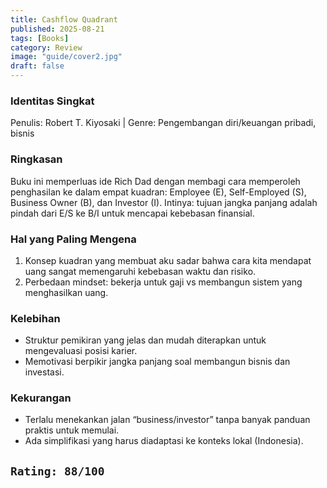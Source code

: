 ```yaml
---
title: Cashflow Quadrant
published: 2025-08-21
tags: [Books]
category: Review
image: "guide/cover2.jpg"
draft: false
---
```


### Identitas Singkat

Penulis: Robert T. Kiyosaki | Genre: Pengembangan diri/keuangan pribadi, bisnis


### Ringkasan

Buku ini memperluas ide Rich Dad dengan membagi cara memperoleh penghasilan ke dalam empat kuadran: Employee (E), Self-Employed (S), Business Owner (B), dan Investor (I). Intinya: tujuan jangka panjang adalah pindah dari E/S ke B/I untuk mencapai kebebasan finansial.


### Hal yang Paling Mengena

1. Konsep kuadran yang membuat aku sadar bahwa cara kita mendapat uang sangat memengaruhi kebebasan waktu dan risiko.
2. Perbedaan mindset: bekerja untuk gaji vs membangun sistem yang menghasilkan uang.


### Kelebihan

- Struktur pemikiran yang jelas dan mudah diterapkan untuk mengevaluasi posisi karier.
- Memotivasi berpikir jangka panjang soal membangun bisnis dan investasi.


### Kekurangan

- Terlalu menekankan jalan “business/investor” tanpa banyak panduan praktis untuk memulai.
- Ada simplifikasi yang harus diadaptasi ke konteks lokal (Indonesia).


## ```Rating: 88/100```